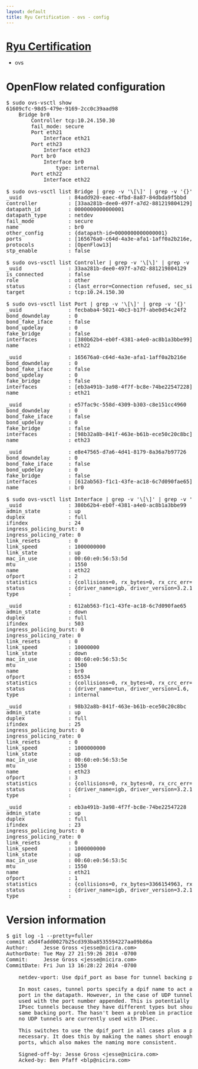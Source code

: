 ```yaml
---
layout: default
title: Ryu Certification - ovs - config
---
```

# [Ryu Certification](http://osrg.github.io/ryu/certification.html)
* ovs 

# OpenFlow related configuration
<pre>
$ sudo ovs-vsctl show
61609cfc-98d5-479e-9169-2cc0c39aad98
    Bridge br0
        Controller tcp:10.24.150.30
        fail_mode: secure
        Port eth21
            Interface eth21
        Port eth23
            Interface eth23
        Port br0
            Interface br0
                type: internal
        Port eth22
            Interface eth22

$ sudo ovs-vsctl list Bridge | grep -v '\[\]' | grep -v '{}'
_uuid               : 84add920-eaec-4fbd-8a87-84dbda9f5bbd
controller          : [33aa281b-dee0-497f-a7d2-881219804129]
datapath_id         : 0000000000000001
datapath_type       : netdev
fail_mode           : secure
name                : br0
other_config        : {datapath-id=0000000000000001}
ports               : [165676a0-c64d-4a3e-afa1-1aff0a2b216e, e57fac9c-558d-4309-b303-c8e151cc4960, e8e47565-d7a6-4d41-8179-8a36a7b97726, fecbaba4-5021-40c3-b17f-abe0d54c24f2]
protocols           : [OpenFlow13]
stp_enable          : false

$ sudo ovs-vsctl list Controller | grep -v '\[\]' | grep -v '{}'
_uuid               : 33aa281b-dee0-497f-a7d2-881219804129
is_connected        : false
role                : other
status              : {last_error=Connection refused, sec_since_connect=966, sec_since_disconnect=0, state=BACKOFF}
target              : tcp:10.24.150.30

$ sudo ovs-vsctl list Port | grep -v '\[\]' | grep -v '{}'
_uuid               : fecbaba4-5021-40c3-b17f-abe0d54c24f2
bond_downdelay      : 0
bond_fake_iface     : false
bond_updelay        : 0
fake_bridge         : false
interfaces          : [380b62b4-eb0f-4381-a4e0-ac8b1a3bbe99]
name                : eth22

_uuid               : 165676a0-c64d-4a3e-afa1-1aff0a2b216e
bond_downdelay      : 0
bond_fake_iface     : false
bond_updelay        : 0
fake_bridge         : false
interfaces          : [eb3a491b-3a98-4f7f-bc8e-74be22547228]
name                : eth21

_uuid               : e57fac9c-558d-4309-b303-c8e151cc4960
bond_downdelay      : 0
bond_fake_iface     : false
bond_updelay        : 0
fake_bridge         : false
interfaces          : [98b32a8b-841f-463e-b61b-ece50c20c8bc]
name                : eth23

_uuid               : e8e47565-d7a6-4d41-8179-8a36a7b97726
bond_downdelay      : 0
bond_fake_iface     : false
bond_updelay        : 0
fake_bridge         : false
interfaces          : [612ab563-f1c1-43fe-ac18-6c7d090fae65]
name                : br0

$ sudo ovs-vsctl list Interface | grep -v '\[\]' | grep -v '{}'
_uuid               : 380b62b4-eb0f-4381-a4e0-ac8b1a3bbe99
admin_state         : up
duplex              : full
ifindex             : 24
ingress_policing_burst: 0
ingress_policing_rate: 0
link_resets         : 0
link_speed          : 1000000000
link_state          : up
mac_in_use          : 00:60:e0:56:53:5d
mtu                 : 1550
name                : eth22
ofport              : 2
statistics          : {collisions=0, rx_bytes=0, rx_crc_err=0, rx_dropped=0, rx_errors=0, rx_frame_err=0, rx_over_err=0, rx_packets=0, tx_bytes=2540813258, tx_dropped=0, tx_errors=0, tx_packets=13177230}
status              : {driver_name=igb, driver_version=3.2.10-k, firmware_version=2.10-9}
type                : 

_uuid               : 612ab563-f1c1-43fe-ac18-6c7d090fae65
admin_state         : down
duplex              : full
ifindex             : 503
ingress_policing_burst: 0
ingress_policing_rate: 0
link_resets         : 0
link_speed          : 10000000
link_state          : down
mac_in_use          : 00:60:e0:56:53:5c
mtu                 : 1500
name                : br0
ofport              : 65534
statistics          : {collisions=0, rx_bytes=0, rx_crc_err=0, rx_dropped=0, rx_errors=0, rx_frame_err=0, rx_over_err=0, rx_packets=0, tx_bytes=0, tx_dropped=0, tx_errors=0, tx_packets=0}
status              : {driver_name=tun, driver_version=1.6, firmware_version=N/A}
type                : internal

_uuid               : 98b32a8b-841f-463e-b61b-ece50c20c8bc
admin_state         : up
duplex              : full
ifindex             : 25
ingress_policing_burst: 0
ingress_policing_rate: 0
link_resets         : 0
link_speed          : 1000000000
link_state          : up
mac_in_use          : 00:60:e0:56:53:5e
mtu                 : 1550
name                : eth23
ofport              : 3
statistics          : {collisions=0, rx_bytes=0, rx_crc_err=0, rx_dropped=0, rx_errors=0, rx_frame_err=0, rx_over_err=0, rx_packets=0, tx_bytes=3617837908, tx_dropped=0, tx_errors=0, tx_packets=8138515}
status              : {driver_name=igb, driver_version=3.2.10-k, firmware_version=2.10-9}
type                : 

_uuid               : eb3a491b-3a98-4f7f-bc8e-74be22547228
admin_state         : up
duplex              : full
ifindex             : 23
ingress_policing_burst: 0
ingress_policing_rate: 0
link_resets         : 0
link_speed          : 1000000000
link_state          : up
mac_in_use          : 00:60:e0:56:53:5c
mtu                 : 1550
name                : eth21
ofport              : 1
statistics          : {collisions=0, rx_bytes=3366154963, rx_crc_err=0, rx_dropped=0, rx_errors=0, rx_frame_err=0, rx_over_err=0, rx_packets=28094748, tx_bytes=0, tx_dropped=0, tx_errors=0, tx_packets=0}
status              : {driver_name=igb, driver_version=3.2.10-k, firmware_version=2.10-9}
type                : 
</pre>

# Version information
<pre>
$ git log -1 --pretty=fuller
commit a5d4fadd0027b25cd393ba8535594227aa09b86a
Author:     Jesse Gross &lt;jesse@nicira.com&gt;
AuthorDate: Tue May 27 21:59:26 2014 -0700
Commit:     Jesse Gross &lt;jesse@nicira.com&gt;
CommitDate: Fri Jun 13 16:28:22 2014 -0700

    netdev-vport: Use dpif_port as base for tunnel backing port.
    
    In most cases, tunnel ports specify a dpif name to act as the backing
    port in the datapath. However, in the case of UDP tunnels the type is
    used with the port number appended. This is potentially a problem for
    IPsec tunnels because they have different types but should have the
    same backing port. The hasn't been a problem in practice though because
    no UDP tunnels are currently used with IPsec.
    
    This switches to use the dpif_port in all cases plus a port number if
    necessary. It does this by making the names short enough to accomodate
    ports, which also makes the naming more consistent.
    
    Signed-off-by: Jesse Gross &lt;jesse@nicira.com&gt;
    Acked-by: Ben Pfaff &lt;blp@nicira.com&gt;
</pre>
